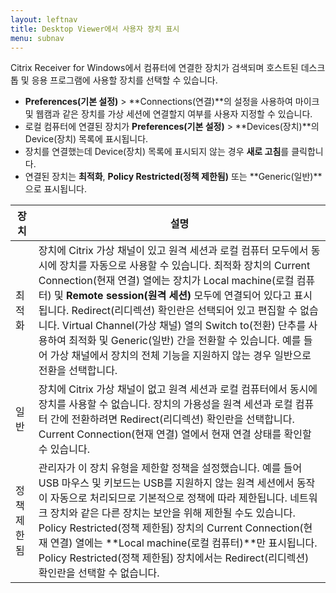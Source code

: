 ```yaml
---
layout: leftnav
title: Desktop Viewer에서 사용자 장치 표시
menu: subnav
---
```


Citrix Receiver for Windows에서 컴퓨터에 연결한 장치가 검색되며 호스트된 데스크톱 및 응용 프로그램에 사용할 장치를 선택할 수 있습니다.

* **Preferences(기본 설정)** > **Connections(연결)**의 설정을 사용하여 마이크 및 웹캠과 같은 장치를 가상 세션에 연결할지 여부를 사용자 지정할 수 있습니다.
* 로컬 컴퓨터에 연결된 장치가 **Preferences(기본 설정)** > **Devices(장치)**의 Device(장치) 목록에 표시됩니다.
* 장치를 연결했는데 Device(장치) 목록에 표시되지 않는 경우 **새로 고침**를 클릭합니다.
* 연결된 장치는 **최적화**, **Policy Restricted(정책 제한됨)** 또는 **Generic(일반)**으로 표시됩니다.

| 장치 | 설명 |
| --- | --- |
| 최적화 | 장치에 Citrix 가상 채널이 있고 원격 세션과 로컬 컴퓨터 모두에서 동시에 장치를 자동으로 사용할 수 있습니다. 최적화 장치의 Current Connection(현재 연결) 열에는 장치가 Local machine(로컬 컴퓨터) 및 **Remote session(원격 세션)** 모두에 연결되어 있다고 표시됩니다. Redirect(리디렉션) 확인란은 선택되어 있고 편집할 수 없습니다. Virtual Channel(가상 채널) 열의 Switch to(전환) 단추를 사용하여 최적화 및 Generic(일반) 간을 전환할 수 있습니다. 예를 들어 가상 채널에서 장치의 전체 기능을 지원하지 않는 경우 일반으로 전환을 선택합니다. |
| 일반 | 장치에 Citrix 가상 채널이 없고 원격 세션과 로컬 컴퓨터에서 동시에 장치를 사용할 수 없습니다. 장치의 가용성을 원격 세션과 로컬 컴퓨터 간에 전환하려면 Redirect(리디렉션) 확인란을 선택합니다. Current Connection(현재 연결) 열에서 현재 연결 상태를 확인할 수 있습니다. |
| 정책 제한됨 | 관리자가 이 장치 유형을 제한할 정책을 설정했습니다. 예를 들어 USB 마우스 및 키보드는 USB를 지원하지 않는 원격 세션에서 동작이 자동으로 처리되므로 기본적으로 정책에 따라 제한됩니다. 네트워크 장치와 같은 다른 장치는 보안을 위해 제한될 수도 있습니다. Policy Restricted(정책 제한됨) 장치의 Current Connection(현재 연결) 열에는 **Local machine(로컬 컴퓨터)**만 표시됩니다. Policy Restricted(정책 제한됨) 장치에서는 Redirect(리디렉션) 확인란을 선택할 수 없습니다. |

